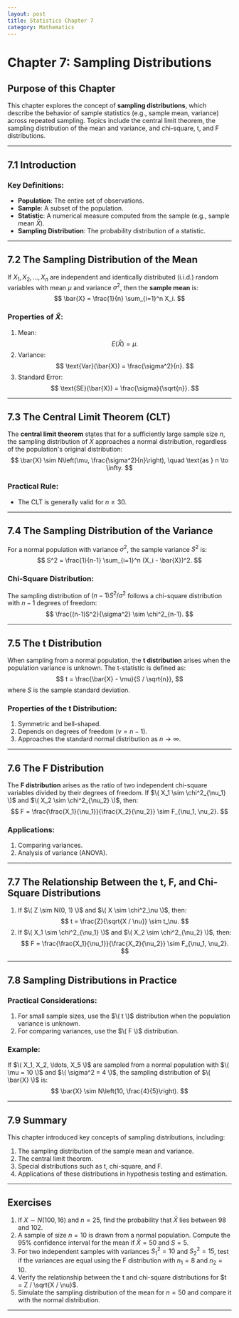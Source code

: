 ```yaml
---
layout: post
title: Statistics Chapter 7
category: Mathematics
---
```


# Chapter 7: Sampling Distributions

## Purpose of this Chapter
This chapter explores the concept of **sampling distributions**, which describe the behavior of sample statistics (e.g., sample mean, variance) across repeated sampling. Topics include the central limit theorem, the sampling distribution of the mean and variance, and chi-square, t, and F distributions.

---

## 7.1 Introduction

### Key Definitions:
- **Population**: The entire set of observations.
- **Sample**: A subset of the population.
- **Statistic**: A numerical measure computed from the sample (e.g., sample mean $\bar{X}$).
- **Sampling Distribution**: The probability distribution of a statistic.

---

## 7.2 The Sampling Distribution of the Mean

If $X_1, X_2, \ldots, X_n$ are independent and identically distributed (i.i.d.) random variables with mean $\mu$ and variance $\sigma^2$, then the **sample mean** is:
$$
\bar{X} = \frac{1}{n} \sum_{i=1}^n X_i.
$$

### Properties of $\bar{X}$:
1. Mean:
   $$
   E(\bar{X}) = \mu.
   $$
2. Variance:
   $$
   \text{Var}(\bar{X}) = \frac{\sigma^2}{n}.
   $$
3. Standard Error:
   $$
   \text{SE}(\bar{X}) = \frac{\sigma}{\sqrt{n}}.
   $$

---

## 7.3 The Central Limit Theorem (CLT)

The **central limit theorem** states that for a sufficiently large sample size $n$, the sampling distribution of $\bar{X}$ approaches a normal distribution, regardless of the population's original distribution:
$$
\bar{X} \sim N\left(\mu, \frac{\sigma^2}{n}\right), \quad \text{as } n \to \infty.
$$

### Practical Rule:
- The CLT is generally valid for $n \geq 30$.

---

## 7.4 The Sampling Distribution of the Variance

For a normal population with variance $\sigma^2$, the sample variance $S^2$ is:
$$
S^2 = \frac{1}{n-1} \sum_{i=1}^n (X_i - \bar{X})^2.
$$

### Chi-Square Distribution:
The sampling distribution of $(n-1)S^2/\sigma^2$ follows a chi-square distribution with $n-1$ degrees of freedom:
$$
\frac{(n-1)S^2}{\sigma^2} \sim \chi^2_{n-1}.
$$

---

## 7.5 The t Distribution

When sampling from a normal population, the **t distribution** arises when the population variance is unknown. The t-statistic is defined as:
$$
t = \frac{\bar{X} - \mu}{S / \sqrt{n}},
$$
where $S$ is the sample standard deviation.

### Properties of the t Distribution:
1. Symmetric and bell-shaped.
2. Depends on degrees of freedom ($\nu = n-1$).
3. Approaches the standard normal distribution as $n \to \infty$.

---

## 7.6 The F Distribution

The **F distribution** arises as the ratio of two independent chi-square variables divided by their degrees of freedom. If $\( X_1 \sim \chi^2_{\nu_1} \)$ and $\( X_2 \sim \chi^2_{\nu_2} \)$, then:
$$
F = \frac{\frac{X_1}{\nu_1}}{\frac{X_2}{\nu_2}} \sim F_{\nu_1, \nu_2}.
$$

### Applications:
1. Comparing variances.
2. Analysis of variance (ANOVA).

---

## 7.7 The Relationship Between the t, F, and Chi-Square Distributions

1. If $\( Z \sim N(0, 1) \)$ and $\( X \sim \chi^2_\nu \)$, then:
   $$
   t = \frac{Z}{\sqrt{X / \nu}} \sim t_\nu.
   $$
2. If $\( X_1 \sim \chi^2_{\nu_1} \)$ and $\( X_2 \sim \chi^2_{\nu_2} \)$, then:
   $$
   F = \frac{\frac{X_1}{\nu_1}}{\frac{X_2}{\nu_2}} \sim F_{\nu_1, \nu_2}.
   $$

---

## 7.8 Sampling Distributions in Practice

### Practical Considerations:
1. For small sample sizes, use the $\( t \)$ distribution when the population variance is unknown.
2. For comparing variances, use the $\( F \)$ distribution.

### Example:
If $\( X_1, X_2, \ldots, X_5 \)$ are sampled from a normal population with $\( \mu = 10 \)$ and $\( \sigma^2 = 4 \)$, the sampling distribution of $\( \bar{X} \)$ is:
$$
\bar{X} \sim N\left(10, \frac{4}{5}\right).
$$

---

## 7.9 Summary

This chapter introduced key concepts of sampling distributions, including:
1. The sampling distribution of the sample mean and variance.
2. The central limit theorem.
3. Special distributions such as t, chi-square, and F.
4. Applications of these distributions in hypothesis testing and estimation.

---

## Exercises

1. If $X \sim N(100, 16)$ and $n = 25$, find the probability that $\bar{X}$ lies between 98 and 102.
2. A sample of size $n = 10$ is drawn from a normal population. Compute the 95% confidence interval for the mean if $\bar{X} = 50$ and $S = 5$.
3. For two independent samples with variances $S_1^2 = 10$ and $S_2^2 = 15$, test if the variances are equal using the F distribution with $n_1 = 8$ and $n_2 = 10$.
4. Verify the relationship between the t and chi-square distributions for $t = Z / \sqrt{X / \nu}$.
5. Simulate the sampling distribution of the mean for $n = 50$ and compare it with the normal distribution.

---